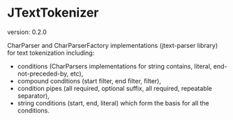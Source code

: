 JTextTokenizer
==============
version: 0.2.0

CharParser and CharParserFactory implementations (jtext-parser library) for text tokenization including:
* conditions (CharParsers implementations for string contains, literal, end-not-preceded-by, etc),
* compound conditions (start filter, end filter, filter),
* condition pipes (all required, optional suffix, all required, repeatable separator),
* string conditions (start, end, literal) which form the basis for all the conditions.
